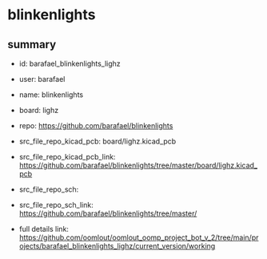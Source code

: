 # blinkenlights
 
## summary 
* id: barafael_blinkenlights_lighz
* user: barafael
* name: blinkenlights
* board: lighz
* repo: https://github.com/barafael/blinkenlights
* src_file_repo_kicad_pcb: board/lighz.kicad_pcb
* src_file_repo_kicad_pcb_link: https://github.com/barafael/blinkenlights/tree/master/board/lighz.kicad_pcb


* src_file_repo_sch: 
* src_file_repo_sch_link: https://github.com/barafael/blinkenlights/tree/master/
* full details link: https://github.com/oomlout/oomlout_oomp_project_bot_v_2/tree/main/projects/barafael_blinkenlights_lighz/current_version/working  







